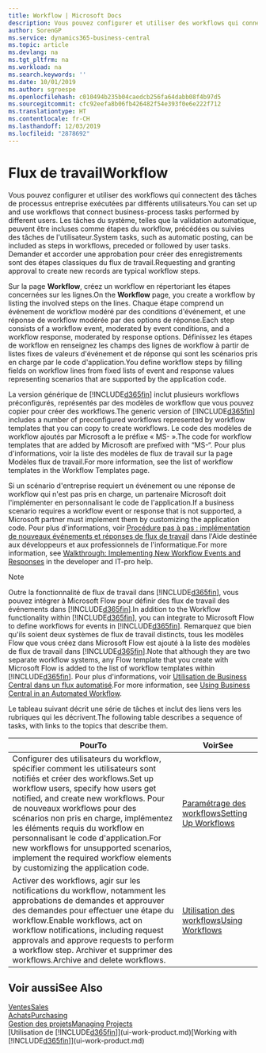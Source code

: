 ```yaml
---
title: Workflow | Microsoft Docs
description: Vous pouvez configurer et utiliser des workflows qui connectent des tâches de processus entreprise exécutées par différents utilisateurs. Les tâches du système, telles que la validation automatique, peuvent être incluses comme étapes du workflow, précédées ou suivies des tâches de l'utilisateur. Demander et accorder une approbation pour créer des enregistrements sont des étapes classiques du workflow.
author: SorenGP
ms.service: dynamics365-business-central
ms.topic: article
ms.devlang: na
ms.tgt_pltfrm: na
ms.workload: na
ms.search.keywords: ''
ms.date: 10/01/2019
ms.author: sgroespe
ms.openlocfilehash: c010494b235b04caedcb256fa64dabb08f4b97d5
ms.sourcegitcommit: cfc92eefa8b06fb426482f54e393f0e6e222f712
ms.translationtype: HT
ms.contentlocale: fr-CH
ms.lasthandoff: 12/03/2019
ms.locfileid: "2878692"
---
```

# <a name="workflow"></a><span data-ttu-id="1082f-105">Flux de travail</span><span class="sxs-lookup"><span data-stu-id="1082f-105">Workflow</span></span>
<span data-ttu-id="1082f-106">Vous pouvez configurer et utiliser des workflows qui connectent des tâches de processus entreprise exécutées par différents utilisateurs.</span><span class="sxs-lookup"><span data-stu-id="1082f-106">You can set up and use workflows that connect business-process tasks performed by different users.</span></span> <span data-ttu-id="1082f-107">Les tâches du système, telles que la validation automatique, peuvent être incluses comme étapes du workflow, précédées ou suivies des tâches de l'utilisateur.</span><span class="sxs-lookup"><span data-stu-id="1082f-107">System tasks, such as automatic posting, can be included as steps in workflows, preceded or followed by user tasks.</span></span> <span data-ttu-id="1082f-108">Demander et accorder une approbation pour créer des enregistrements sont des étapes classiques du flux de travail.</span><span class="sxs-lookup"><span data-stu-id="1082f-108">Requesting and granting approval to create new records are typical workflow steps.</span></span>  

 <span data-ttu-id="1082f-109">Sur la page **Workflow**, créez un workflow en répertoriant les étapes concernées sur les lignes.</span><span class="sxs-lookup"><span data-stu-id="1082f-109">On the **Workflow** page, you create a workflow by listing the involved steps on the lines.</span></span> <span data-ttu-id="1082f-110">Chaque étape comprend un événement de workflow modéré par des conditions d'événement, et une réponse de workflow modérée par des options de réponse.</span><span class="sxs-lookup"><span data-stu-id="1082f-110">Each step consists of a workflow event, moderated by event conditions, and a workflow response, moderated by response options.</span></span> <span data-ttu-id="1082f-111">Définissez les étapes de workflow en renseignez les champs des lignes de workflow à partir de listes fixes de valeurs d'événement et de réponse qui sont les scénarios pris en charge par le code d'application.</span><span class="sxs-lookup"><span data-stu-id="1082f-111">You define workflow steps by filling fields on workflow lines from fixed lists of event and response values representing scenarios that are supported by the application code.</span></span>  

 <span data-ttu-id="1082f-112">La version générique de [!INCLUDE[d365fin](includes/d365fin_md.md)] inclut plusieurs workflows préconfigurés, représentés par des modèles de workflow que vous pouvez copier pour créer des workflows.</span><span class="sxs-lookup"><span data-stu-id="1082f-112">The generic version of [!INCLUDE[d365fin](includes/d365fin_md.md)] includes a number of preconfigured workflows represented by workflow templates that you can copy to create workflows.</span></span> <span data-ttu-id="1082f-113">Le code des modèles de workflow ajoutés par Microsoft a le préfixe « MS- ».</span><span class="sxs-lookup"><span data-stu-id="1082f-113">The code for workflow templates that are added by Microsoft are prefixed with “MS-“.</span></span> <span data-ttu-id="1082f-114">Pour plus d'informations, voir la liste des modèles de flux de travail sur la page Modèles flux de travail.</span><span class="sxs-lookup"><span data-stu-id="1082f-114">For more information, see the list of workflow templates in the Workflow Templates page.</span></span>  

 <span data-ttu-id="1082f-115">Si un scénario d'entreprise requiert un événement ou une réponse de workflow qui n'est pas pris en charge, un partenaire Microsoft doit l'implémenter en personnalisant le code de l'application.</span><span class="sxs-lookup"><span data-stu-id="1082f-115">If a business scenario requires a workflow event or response that is not supported, a Microsoft partner must implement them by customizing the application code.</span></span> <span data-ttu-id="1082f-116">Pour plus d'informations, voir [Procédure pas à pas : implémentation de nouveaux événements et réponses de flux de travail](/dynamics-nav/Walkthrough--Implementing-New-Workflow-Events-and-Responses) dans l'Aide destinée aux développeurs et aux professionnels de l'informatique.</span><span class="sxs-lookup"><span data-stu-id="1082f-116">For more information, see [Walkthrough: Implementing New Workflow Events and Responses](/dynamics-nav/Walkthrough--Implementing-New-Workflow-Events-and-Responses) in the developer and IT-pro help.</span></span>

 > [!NOTE]
 > <span data-ttu-id="1082f-117">Outre la fonctionnalité de flux de travail dans [!INCLUDE[d365fin](includes/d365fin_md.md)], vous pouvez intégrer à Microsoft Flow pour définir des flux de travail des événements dans [!INCLUDE[d365fin](includes/d365fin_md.md)].</span><span class="sxs-lookup"><span data-stu-id="1082f-117">In addition to the Workflow functionality within [!INCLUDE[d365fin](includes/d365fin_md.md)], you can integrate to Microsoft Flow to define workflows for events in [!INCLUDE[d365fin](includes/d365fin_md.md)].</span></span> <span data-ttu-id="1082f-118">Remarquez que bien qu'ils soient deux systèmes de flux de travail distincts, tous les modèles Flow que vous créez dans Microsoft Flow est ajouté à la liste des modèles de flux de travail dans [!INCLUDE[d365fin](includes/d365fin_md.md)].</span><span class="sxs-lookup"><span data-stu-id="1082f-118">Note that although they are two separate workflow systems, any Flow template that you create with Microsoft Flow is added to the list of workflow templates within [!INCLUDE[d365fin](includes/d365fin_md.md)].</span></span> <span data-ttu-id="1082f-119">Pour plus d'informations, voir [Utilisation de Business Central dans un flux automatisé](across-how-use-financials-data-source-flow.md).</span><span class="sxs-lookup"><span data-stu-id="1082f-119">For more information, see [Using Business Central in an Automated Workflow](across-how-use-financials-data-source-flow.md).</span></span>  

 <span data-ttu-id="1082f-120">Le tableau suivant décrit une série de tâches et inclut des liens vers les rubriques qui les décrivent.</span><span class="sxs-lookup"><span data-stu-id="1082f-120">The following table describes a sequence of tasks, with links to the topics that describe them.</span></span>  

|<span data-ttu-id="1082f-121">**Pour**</span><span class="sxs-lookup"><span data-stu-id="1082f-121">**To**</span></span>|<span data-ttu-id="1082f-122">**Voir**</span><span class="sxs-lookup"><span data-stu-id="1082f-122">**See**</span></span>|  
|------------|-------------|  
|<span data-ttu-id="1082f-123">Configurer des utilisateurs du workflow, spécifier comment les utilisateurs sont notifiés et créer des workflows.</span><span class="sxs-lookup"><span data-stu-id="1082f-123">Set up workflow users, specify how users get notified, and create new workflows.</span></span> <span data-ttu-id="1082f-124">Pour de nouveaux workflows pour des scénarios non pris en charge, implémentez les éléments requis du workflow en personnalisant le code d'application.</span><span class="sxs-lookup"><span data-stu-id="1082f-124">For new workflows for unsupported scenarios, implement the required workflow elements by customizing the application code.</span></span>|[<span data-ttu-id="1082f-125">Paramétrage des workflows</span><span class="sxs-lookup"><span data-stu-id="1082f-125">Setting Up Workflows</span></span>](across-set-up-workflows.md)|  
|<span data-ttu-id="1082f-126">Activer des workflows, agir sur les notifications du workflow, notamment les approbations de demandes et approuver des demandes pour effectuer une étape du workflow.</span><span class="sxs-lookup"><span data-stu-id="1082f-126">Enable workflows, act on workflow notifications, including request approvals and approve requests to perform a workflow step.</span></span> <span data-ttu-id="1082f-127">Archiver et supprimer des workflows.</span><span class="sxs-lookup"><span data-stu-id="1082f-127">Archive and delete workflows.</span></span>|[<span data-ttu-id="1082f-128">Utilisation des workflows</span><span class="sxs-lookup"><span data-stu-id="1082f-128">Using Workflows</span></span>](across-use-workflows.md)|  

## <a name="see-also"></a><span data-ttu-id="1082f-129">Voir aussi</span><span class="sxs-lookup"><span data-stu-id="1082f-129">See Also</span></span>  
[<span data-ttu-id="1082f-130">Ventes</span><span class="sxs-lookup"><span data-stu-id="1082f-130">Sales</span></span>](sales-manage-sales.md)  
[<span data-ttu-id="1082f-131">Achats</span><span class="sxs-lookup"><span data-stu-id="1082f-131">Purchasing</span></span>](purchasing-manage-purchasing.md)  
[<span data-ttu-id="1082f-132">Gestion des projets</span><span class="sxs-lookup"><span data-stu-id="1082f-132">Managing Projects</span></span>](projects-manage-projects.md)  
<span data-ttu-id="1082f-133">[Utilisation de [!INCLUDE[d365fin](includes/d365fin_md.md)]](ui-work-product.md)</span><span class="sxs-lookup"><span data-stu-id="1082f-133">[Working with [!INCLUDE[d365fin](includes/d365fin_md.md)]](ui-work-product.md)</span></span>

